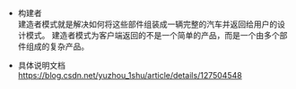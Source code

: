 * 构建者    
  建造者模式就是解决如何将这些部件组装成一辆完整的汽车并返回给用户的设计模式。 
  建造者模式为客户端返回的不是一个简单的产品，而是一个由多个部件组成的复杂产品。

* 具体说明文档
  https://blog.csdn.net/yuzhou_1shu/article/details/127504548